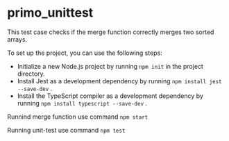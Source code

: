# primo_unittest

This test case checks if the merge function correctly merges two sorted arrays.

To set up the project, you can use the following steps:

- Initialize a new Node.js project by running ```npm init``` in the project directory.
- Install Jest as a development dependency by running ```npm install jest --save-dev``` .
- Install the TypeScript compiler as a development dependency by running ```npm install typescript --save-dev``` .

Runnind merge function use command 
```npm start```

Running unit-test use command 
```npm test```
